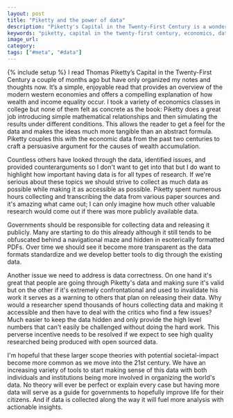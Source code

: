 ```yaml
---
layout: post
title: "Piketty and the power of data"
description: "Piketty's Capital in the Twenty-First Century is a wonderful book but the biggest impact is showing how useful it is to have publicly accessible data. I'm hopeful we see more and more of this in the future."
keywords: "piketty, capital in the twenty-first century, economics, data"
image_url:
category:
tags: ["#meta", "#data"]
---
```

{% include setup %}
I read Thomas Piketty’s Capital in the Twenty-First Century a couple of months ago but have only organized my notes and thoughts now. It’s a simple, enjoyable read that provides an overview of the modern western economies and offers a compelling explanation of how wealth and income equality occur. I took a variety of economics classes in college but none of them felt as concrete as the book: Piketty does a great job introducing simple mathematical relationships and then simulating the results under different conditions. This allows the reader to get a feel for the data and makes the ideas much more tangible than an abstract formula. Piketty couples this with the economic data from the past two centuries to craft a persuasive argument for the causes of wealth accumulation.

Countless others have looked through the data, identified issues, and provided counterarguments so I don't want to get into that but I do want to highlight how important having data is for all types of research. If we're serious about these topics we should strive to collect as much data as possible while making it as accessible as possible. Piketty spent numerous hours collecting and transcribing the data from various paper sources and it's amazing what came out; I can only imagine how much other valuable research would come out if there was more publicly available data.

Governments should be responsible for collecting data and releasing it publicly. Many are starting to do this already although it still tends to be obfuscated behind a navigational maze and hidden in esoterically formatted PDFs. Over time we should see it become more transparent as the data formats standardize and we develop better tools to dig through the existing data.

Another issue we need to address is data correctness. On one hand it's great that people are going through Piketty's data and making sure it's valid but on the other if it's extremely confrontational and used to invalidate his work it serves as a warning to others that plan on releasing their data. Why would a researcher spend thousands of hours collecting data and making it accessible and then have to deal with the critics who find a few issues? Much easier to keep the data hidden and only provide the high level numbers that can't easily be challenged without doing the hard work. This perverse incentive needs to be resolved if we expect to see high quality researched being produced with open sourced data.

I'm hopeful that these larger scope theories with potential societal-impact become more common as we move into the 21st century. We have an increasing variety of tools to start making sense of this data with both individuals and institutions being more involved in organizing the world's data. No theory will ever be perfect or explain every case but having more data will serve as a guide for governments to hopefully improve life for their citizens. And if data is collected along the way it will fuel more analysis with actionable insights.